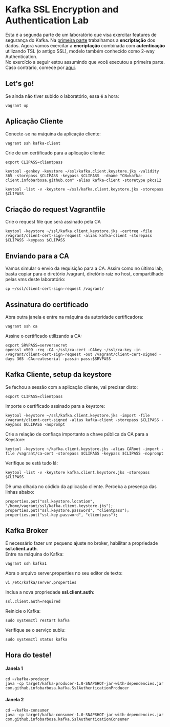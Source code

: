 # Kafka SSL Encryption and Authentication Lab

Esta é a segunda parte de um laboratório que visa exercitar features de segurança do Kafka.
Na [primeira parte](https://github.com/infobarbosa/kafka-security-base-box/blob/master/instructions/kafka-ssl-encryption.md) trabalhamos a **encriptação** dos dados. Agora vamos exercitar a **encriptação** combinada com **autenticação** utilizando TSL (o antigo SSL), modelo também conhecido como 2-way Authentication.<br/>
No exercício a seguir estou assumindo que você executou a primeira parte. Caso contrário, comece por [aqui](https://github.com/infobarbosa/kafka-security-base-box).<br/>

## Let's go!

Se ainda não tiver subido o laboratório, essa é a hora:
```
vagrant up
```

## Aplicação Cliente

Conecte-se na máquina da aplicação cliente:
```
vagrant ssh kafka-client
```

Crie de um certificado para a aplicação cliente:
```
export CLIPASS=clientpass

keytool -genkey -keystore ~/ssl/kafka.client.keystore.jks -validity 365 -storepass $CLIPASS -keypass $CLIPASS  -dname "CN=kafka-client.infobarbosa.github.com" -alias kafka-client -storetype pkcs12

keytool -list -v -keystore ~/ssl/kafka.client.keystore.jks -storepass $CLIPASS
```

## Criação do request Vagrantfile

Crie o request file que será assinado pela CA
```
keytool -keystore ~/ssl/kafka.client.keystore.jks -certreq -file /vagrant/client-cert-sign-request -alias kafka-client -storepass $CLIPASS -keypass $CLIPASS

```
## Enviando para a CA

Vamos simular o envio da requisição para a CA. Assim como no último lab, basta copiar para o diretório /vagrant, diretório raiz no host, compartilhado pelas vms deste laboratório:
```
cp ~/ssl/client-cert-sign-request /vagrant/
```

## Assinatura do certificado

Abra outra janela e entre na máquina da autoridade certificadora:
```
vagrant ssh ca
```

Assine o certificado utilizando a CA:

```
export SRVPASS=serversecret
openssl x509 -req -CA ~/ssl/ca-cert -CAkey ~/ssl/ca-key -in /vagrant/client-cert-sign-request -out /vagrant/client-cert-signed -days 365 -CAcreateserial -passin pass:$SRVPASS
```

## Kafka Cliente, setup da keystore

Se fechou a sessão com a aplicação cliente, vai precisar disto:
```
export CLIPASS=clientpass
```

Importe o certificado assinado para a keystore:
```
keytool -keystore ~/ssl/kafka.client.keystore.jks -import -file /vagrant/client-cert-signed -alias kafka-client -storepass $CLIPASS -keypass $CLIPASS -noprompt
```

Crie a relação de confiaça importanto a chave pública da CA para a Keystore:
```
keytool -keystore ~/kafka.client.keystore.jks -alias CARoot -import -file /vagrant/ca-cert -storepass $CLIPASS -keypass $CLIPASS -noprompt
```

Verifique se está tudo lá:
```
keytool -list -v -keystore kafka.client.keystore.jks -storepass $CLIPASS
```

Dê uma olhada no códido da aplicação cliente. Perceba a presença das linhas abaixo:
```
properties.put("ssl.keystore.location", "/home/vagrant/ssl/kafka.client.keystore.jks");
properties.put("ssl.keystore.password", "clientpass");
properties.put("ssl.key.password", "clientpass");
```

## Kafka Broker

É necessário fazer um pequeno ajuste no broker, habilitar a propriedade **ssl.client.auth**. <br/>
Entre na máquina do Kafka:
```
vagrant ssh kafka1
```
Abra o arquivo server.properties no seu editor de texto:
```
vi /etc/kafka/server.properties
```
Inclua a nova propriedade **ssl.client.auth**:
```
ssl.client.auth=required
```
Reinicie o Kafka:
```
sudo systemctl restart kafka
```
Verifique se o serviço subiu:
```
sudo systemctl status kafka
```

## Hora do teste!

#### Janela 1
```
cd ~/kafka-producer
java -cp target/kafka-producer-1.0-SNAPSHOT-jar-with-dependencies.jar com.github.infobarbosa.kafka.SslAuthenticationProducer
```

#### Janela 2
```
cd ~/kafka-consumer
java -cp target/kafka-consumer-1.0-SNAPSHOT-jar-with-dependencies.jar com.github.infobarbosa.kafka.SslAuthenticationConsumer
```
